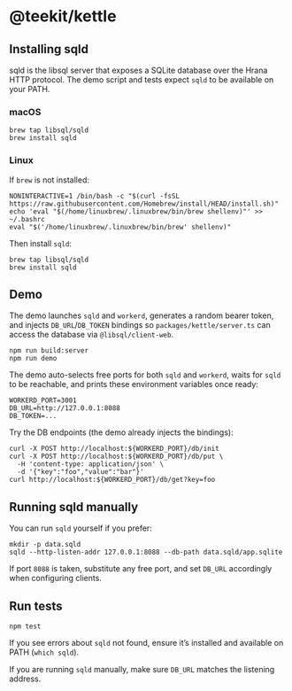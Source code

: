 # @teekit/kettle

## Installing sqld

sqld is the libsql server that exposes a SQLite database over the
Hrana HTTP protocol. The demo script and tests expect `sqld` to be
available on your PATH.

### macOS

```
brew tap libsql/sqld
brew install sqld
```

### Linux

If `brew` is not installed:
```
NONINTERACTIVE=1 /bin/bash -c "$(curl -fsSL https://raw.githubusercontent.com/Homebrew/install/HEAD/install.sh)"
echo 'eval "$(/home/linuxbrew/.linuxbrew/bin/brew shellenv)"' >> ~/.bashrc
eval "$('/home/linuxbrew/.linuxbrew/bin/brew' shellenv)"
```

Then install `sqld`:
```
brew tap libsql/sqld
brew install sqld
```

## Demo

The demo launches `sqld` and `workerd`, generates a random bearer
token, and injects `DB_URL`/`DB_TOKEN` bindings so
`packages/kettle/server.ts` can access the database via
`@libsql/client-web`.

```
npm run build:server
npm run demo
```

The demo auto-selects free ports for both `sqld` and `workerd`, waits for
`sqld` to be reachable, and prints these environment variables once ready:

```
WORKERD_PORT=3001
DB_URL=http://127.0.0.1:8088
DB_TOKEN=...
```

Try the DB endpoints (the demo already injects the bindings):

```
curl -X POST http://localhost:${WORKERD_PORT}/db/init
curl -X POST http://localhost:${WORKERD_PORT}/db/put \
  -H 'content-type: application/json' \
  -d '{"key":"foo","value":"bar"}'
curl http://localhost:${WORKERD_PORT}/db/get?key=foo
```

## Running sqld manually

You can run `sqld` yourself if you prefer:

```
mkdir -p data.sqld
sqld --http-listen-addr 127.0.0.1:8088 --db-path data.sqld/app.sqlite
```

If port `8088` is taken, substitute any free port, and set
`DB_URL` accordingly when configuring clients.

## Run tests

```
npm test
```

If you see errors about `sqld` not found, ensure it’s installed and
available on PATH (`which sqld`).

If you are running `sqld` manually, make sure `DB_URL` matches the
listening address.